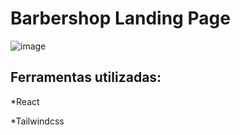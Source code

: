 # Barbershop Landing Page

![image](https://i.imgur.com/qiJ33hm.png)

## Ferramentas utilizadas:

*React

*Tailwindcss

